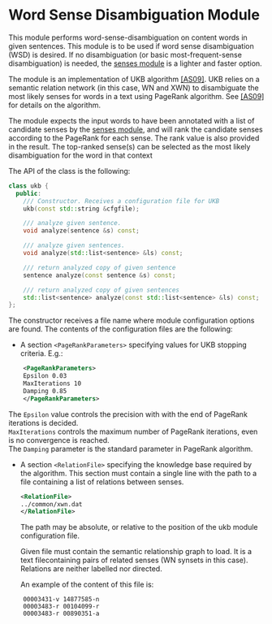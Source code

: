
# Word Sense Disambiguation Module

This module performs word-sense-disambiguation on content words in given sentences. This module is to be used if word sense disambiguation (WSD) is desired. If no disambiguation (or basic most-frequent-sense disambiguation) is needed, the [senses module](senses.md) is a lighter and faster option.

The module is an implementation of UKB algorithm [\[AS09\]](../references.md). UKB relies on a semantic relation network (in this case, WN and XWN) to disambiguate the most likely senses for words in a text using PageRank algorithm. See [\[AS09\]](../references.md) for details on the algorithm.

The module expects the input words to have been annotated with a list of candidate senses by the [senses module](senses.md), and
will rank the candidate senses according to the PageRank for each sense. The rank value is also provided in the result. 
The top-ranked sense(s) can be selected as the most likely disambiguation for the word in that context 

The API of the class is the following:

```C++
class ukb {
  public:
    /// Constructor. Receives a configuration file for UKB
    ukb(const std::string &cfgfile);

    /// analyze given sentence.
    void analyze(sentence &s) const;

    /// analyze given sentences.
    void analyze(std::list<sentence> &ls) const;

    /// return analyzed copy of given sentence
    sentence analyze(const sentence &s) const;

    /// return analyzed copy of given sentences
    std::list<sentence> analyze(const std::list<sentence> &ls) const;
};
```

The constructor receives a file name where module configuration options are found. The contents of the configuration files are the following:

*   A section `<PageRankParameters>` specifying values for UKB stopping criteria. E.g.:
```XML
    <PageRankParameters>
    Epsilon 0.03
    MaxIterations 10 
    Damping 0.85
    </PageRankParameters>
```

The `Epsilon` value controls the precision with with the end of PageRank iterations is decided.  
`MaxIterations` controls the maximum number of PageRank iterations, even is no convergence is reached.  
The `Damping` parameter is the standard parameter in PageRank algorithm.

*   A section `<RelationFile>` specifying the knowledge base required by the algorithm. This section must contain a single line with the path to a file containing a list of relations between senses.
    ```XML
    <RelationFile>
    ../common/xwn.dat
    </RelationFile>
    ```
    The path may be absolute, or relative to the position of the ukb module configuration file.

    Given file must contain the semantic relationship graph to load. It is a text filecontaining pairs of related senses (WN synsets in this case). Relations are neither labelled nor directed.

    An example of the content of this file is:

```
    00003431-v 14877585-n
    00003483-r 00104099-r
    00003483-r 00890351-a
```

